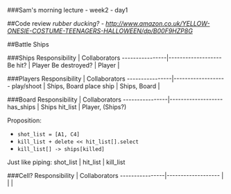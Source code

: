 ###Sam's morning lecture - week2 - day1

##Code review
*rubber ducking? - http://www.amazon.co.uk/YELLOW-ONESIE-COSTUME-TEENAGERS-HALLOWEEN/dp/B00F9HZP8G*

##Battle Ships

###Ships
Responsibility	|  Collaborators
----------------|-------------------
Be hit?     	|   Player
Be destroyed?   | 	Player
         		|

###Players
Responsibility	|  Collaborators
----------------|-------------------
play/shoot    	|	Ships, Board
place ship    	| Ships, Board
         		|


###Board
Responsibility	|  Collaborators
----------------|-------------------
has_ships	    |     Ships
hit_list    	| 	Player, (Ships?)


Proposition:

* `shot_list = [A1, C4]`
* `kill_list + delete << hit_list[].select `
* `kill_list[] -> ships[killed]`

Just like piping:
shot_list | hit_list | kill_list


###Cell?
Responsibility	|  Collaborators
----------------|-------------------
       		    |
         		| 
         		|
